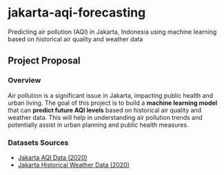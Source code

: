 # jakarta-aqi-forecasting
Predicting air pollution (AQI) in Jakarta, Indonesia using machine learning based on historical air quality and weather data

## Project Proposal
### **Overview**
Air pollution is a significant issue in Jakarta, impacting public health and urban living. The goal of this project is to build a **machine learning model** that can **predict future AQI levels** based on historical air quality and weather data. This will help in understanding air pollution trends and potentially assist in urban planning and public health measures.




### Datasets Sources
- [Jakarta AQI Data (2020)](https://www.kaggle.com/datasets/senadu34/air-quality-index-in-jakarta-2010-2021)
- [Jakarta Historical Weather Data (2020)](https://www.visualcrossing.com/weather-history/Jakarta,%20Indonesia/us/2020-01-01/2020-12-31/)

